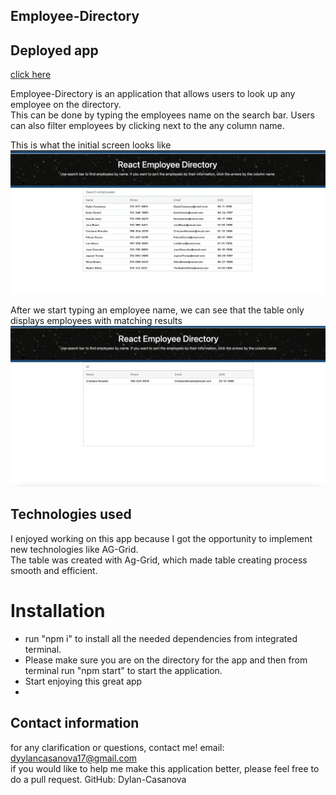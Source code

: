 ## Employee-Directory
## Deployed app
<a href="https://dylan-casanova.github.io/reactUnit-EmployeeDirectory/"> click here </a>

Employee-Directory is an application that allows users to look up any employee on the directory.<br>
This can be done by typing the employees name on the search bar. Users can also filter employees by clicking next to the any column name.<br>

This is what the initial screen looks like<br>
![initialScreen](./src/assets/1.png) <br>

After we start typing an employee name, we can see that the table only displays employees with matching results <br>
![filteredResults](./src/assets/2.png)

## Technologies used 
I enjoyed working on this app because I got the opportunity to implement new technologies like AG-Grid. <br>
The table was created with Ag-Grid, which made table creating process smooth and efficient. <br>

# Installation
<ul>
<li>run "npm i" to install all the needed dependencies from integrated terminal.</li>
<li>Please make sure you are on the directory for the app and then from terminal run "npm start" to start the application.</li>
<li> Start enjoying this great app<li> </ul>


## Contact information 

for any clarification or questions, contact me! email: dyylancasanova17@gmail.com <br>
if you would like to help me make this application better, please feel free to do a pull request.
GitHub: Dylan-Casanova


